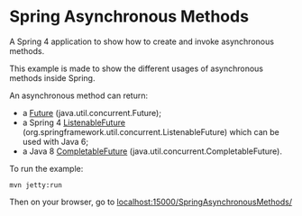 # Spring Asynchronous Methods
A Spring 4 application to show how to create and invoke asynchronous methods.

This example is made to show the different usages of asynchronous methods inside Spring.

An asynchronous method can return:

* a [Future](https://docs.oracle.com/javase/6/docs/api/java/util/concurrent/Future.html) (java.util.concurrent.Future);
* a Spring 4 [ListenableFuture](http://docs.spring.io/spring/docs/current/javadoc-api/org/springframework/util/concurrent/ListenableFuture.html) (org.springframework.util.concurrent.ListenableFuture) which can be used with Java 6;
* a Java 8 [CompletableFuture](https://docs.oracle.com/javase/8/docs/api/java/util/concurrent/CompletableFuture.html) (java.util.concurrent.CompletableFuture).

To run the example:

    mvn jetty:run
    
Then on your browser, go to [localhost:15000/SpringAsynchronousMethods/](http://localhost:15000/SpringAsynchronousMethods/)